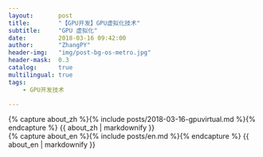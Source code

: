 ```yaml
---
layout:       post
title:        "【GPU开发】GPU虚拟化技术"
subtitle:     "GPU 虚拟化"
date:         2018-03-16 09:42:00
author:       "ZhangPY"
header-img:   "img/post-bg-os-metro.jpg"
header-mask:  0.3
catalog:      true
multilingual: true
tags:
    - GPU开发技术

---
```


<!-- Chinese Version -->
<div class="zh post-container">
    {% capture about_zh %}{% include posts/2018-03-16-gpuvirtual.md %}{% endcapture %}
    {{ about_zh | markdownify }}
</div>

<!-- English Version -->
<div class="en post-container">
    {% capture about_en %}{% include posts/en.md %}{% endcapture %}
    {{ about_en | markdownify }}
</div>